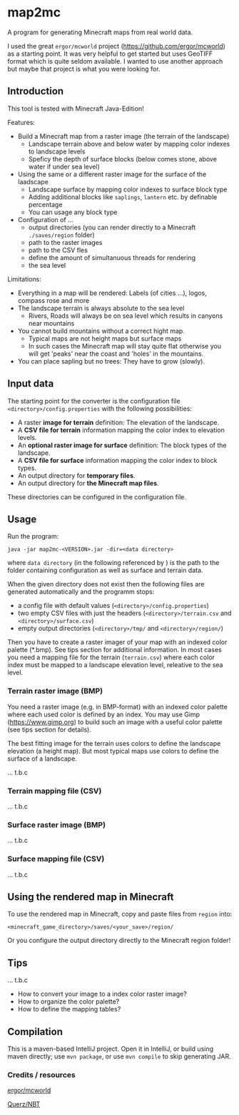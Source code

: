 # map2mc

A program for generating Minecraft maps from real world data.

I used the great `ergor/mcworld` project (https://github.com/ergor/mcworld) as a starting point. 
It was very helpful to get started but uses GeoTIFF format which is quite seldom available. 
I wanted to use another approach but maybe that project is what you were looking for.  

## Introduction

This tool is tested with Minecraft Java-Edition!

Features:

- Build a Minecraft map from a raster image (the terrain of the landscape)
  - Landscape terrain above and below water by mapping color indexes to landscape levels
  - Speficy the depth of surface blocks (below comes stone, above water if under sea level)
- Using the same or a different raster image for the surface of the laadscape
  - Landscape surface by mapping color indexes to surface block type
  - Adding additional blocks like `saplings`, `lantern` etc. by definable percentage
  - You can usage any block type
- Configuration of ...
  - output directories (you can render directly to a Minecraft `./saves/region` folder)
  - path to the raster images 
  - path to the CSV fles 
  - define the amount of simultanuous threads for rendering
  - the sea level 

Limitations:

- Everything in a map will be rendered: Labels (of cities ...), logos, compass rose and more
- The landscape terrain is always absolute to the sea level
  - Rivers, Roads will always be on sea level which results in canyons near mountains
- You cannot build mountains without a correct hight map.
  - Typical maps are not height maps but surface maps
  - In such cases the Minecraft map will stay quite flat otherwise you will get 'peaks' near the coast and 'holes' in the mountains.  
- You can place sapling but no trees: They have to grow (slowly).  
  

## Input data

The starting point for the converter is the configuration file `<directory>/config.properties` 
with the following possibilities:

- A raster __image for terrain__ definition: The elevation of the landscape.
- A __CSV file for terrain__ information mapping the color index to elevation levels.
- An __optional raster image for surface__ definition: The block types of the landscape.
- A __CSV file for surface__ information mapping the color index to block types.
- An output directory for __temporary files__.
- An output directory for __the Minecraft map files__.

These directories can be configured in the configuration file.  

## Usage

Run the program:

```
java -jar map2mc-<VERSION>.jar -dir=<data directory>
```

where `data directory` (in the following referenced by <directory>) is the path to the folder 
containing configuration as well as surface and terrain data. 

When the given directory does not exist then the following files are generated automatically and 
the programm stops:

- a config file with default values (`<directory>/config.properties`)
- two empty CSV files with just the headers (`<directory>/terrain.csv` and `<directory>/surface.csv`)
- empty output directories (`<directory>/tmp/` and `<directory>/region/`)

Then you have to create a raster imager of your map with an indexed color palette (*.bmp). 
See tips section for additional information. In most cases you need a mapping file for the terrain (`terrain.csv`)
where each color index must be mapped to a landscape elevation level, releative to the sea level. 

### Terrain raster image (BMP)

You need a raster image (e.g. in BMP-format) with an indexed color palette where each used color is 
defined by an index. You may use Gimp (https://www.gimp.org) to build such an image with a useful color 
palette (see tips section for details).

The best fitting image for the terrain uses colors to define the landscape elevation (a height map).
But most typical maps use colors to define the surface of a landscape.   

... t.b.c

### Terrain mapping file (CSV)

... t.b.c   

### Surface raster image (BMP)

... t.b.c

### Surface mapping file (CSV)

... t.b.c   

## Using the rendered map in Minecraft

To use the rendered map in Minecraft, copy and paste files from `region` into:

```
<minecraft_game_directory>/saves/<your_save>/region/
```

Or you configure the output directory directly to the Minecraft region folder!

## Tips

... t.b.c

- How to convert your image to a index color raster image?
- How to organize the color palette?
- How to define the mapping tables?

## Compilation

This is a maven-based IntelliJ project. Open it in IntelliJ, or build using maven directly; use `mvn package`, 
or use `mvn compile` to skip generating JAR.

### Credits / resources

[ergor/mcworld](https://github.com/ergor/mcworld)

[Querz/NBT](https://github.com/Querz/NBT)


